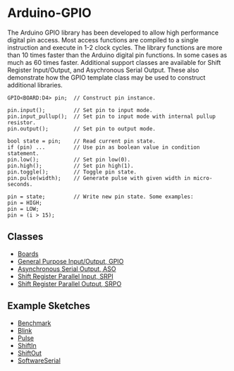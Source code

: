 # Arduino-GPIO
The Arduino GPIO library has been developed to allow high performance
digital pin access. Most access functions are compiled to a single
instruction and execute in 1-2 clock cycles. The library functions are
more than 10 times faster than the Arduino digital pin functions. In
some cases as much as 60 times faster. Additional support classes are
available for Shift Register Input/Output, and Asychronous Serial
Output. These also demonstrate how the GPIO template class may be used
to construct additional libraries.

```
GPIO<BOARD:D4> pin;  // Construct pin instance.

pin.input();         // Set pin to input mode.
pin.input_pullup();  // Set pin to input mode with internal pullup resistor.
pin.output();        // Set pin to output mode.

bool state = pin;    // Read current pin state.
if (pin) ...         // Use pin as boolean value in condition statement.
pin.low();           // Set pin low(0).
pin.high();          // Set pin high(1).
pin.toggle();        // Toggle pin state.
pin.pulse(width);    // Generate pulse with given width in micro-seconds.

pin = state;         // Write new pin state. Some examples:
pin = HIGH;
pin = LOW;
pin = (i > 15);
```

## Classes

* [Boards](./src/Board.h)
* [General Purpose Input/Output, GPIO](./src/GPIO.h)
* [Asynchronous Serial Output, ASO](./src/ASO.h)
* [Shift Register Parallel Input, SRPI](./src/SRPI.h)
* [Shift Register Parallel Output, SRPO](./src/SRPO.h)

## Example Sketches

* [Benchmark](./examples/Benchmark)
* [Blink](./examples/Blink)
* [Pulse](./examples/Pulse)
* [ShiftIn](./examples/ShiftIn)
* [ShiftOut](./examples/ShiftOut)
* [SoftwareSerial](./examples/SoftwareSerial)
